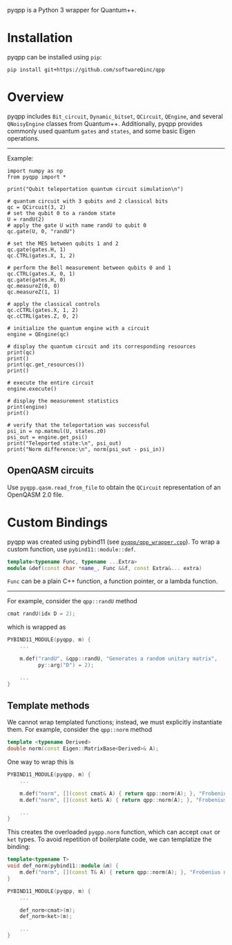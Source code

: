 pyqpp is a Python 3 wrapper for Quantum++.

# Installation
pyqpp can be installed using `pip`:
```
pip install git+https://github.com/softwareQinc/qpp
```
# Overview
pyqpp includes `Bit_circuit`, `Dynamic_bitset`, `QCircuit`, `QEngine`, and several `QNoisyEngine` classes from Quantum++. Additionally, pyqpp provides commonly used quantum `gates` and `states`, and some basic Eigen operations.
***
Example:
```python3
import numpy as np
from pyqpp import *

print("Qubit teleportation quantum circuit simulation\n")

# quantum circuit with 3 qubits and 2 classical bits
qc = QCircuit(3, 2)
# set the qubit 0 to a random state
U = randU(2)
# apply the gate U with name randU to qubit 0
qc.gate(U, 0, "randU")

# set the MES between qubits 1 and 2
qc.gate(gates.H, 1)
qc.CTRL(gates.X, 1, 2)

# perform the Bell measurement between qubits 0 and 1
qc.CTRL(gates.X, 0, 1)
qc.gate(gates.H, 0)
qc.measureZ(0, 0)
qc.measureZ(1, 1)

# apply the classical controls
qc.cCTRL(gates.X, 1, 2)
qc.cCTRL(gates.Z, 0, 2)

# initialize the quantum engine with a circuit
engine = QEngine(qc)

# display the quantum circuit and its corresponding resources
print(qc)
print()
print(qc.get_resources())
print()

# execute the entire circuit
engine.execute()

# display the measurement statistics
print(engine)
print()

# verify that the teleportation was successful
psi_in = np.matmul(U, states.z0)
psi_out = engine.get_psi()
print("Teleported state:\n", psi_out)
print("Norm difference:\n", norm(psi_out - psi_in))
```

## OpenQASM circuits
Use `pyqpp.qasm.read_from_file` to obtain the `QCircuit` representation of an OpenQASM 2.0 file.

# Custom Bindings
pyqpp was created using pybind11 (see [`pyqpp/qpp_wrapper.cpp`](https://github.com/softwareQinc/qpp/blob/main/pyqpp/qpp_wrapper.cpp)). To wrap a custom function, use `pybind11::module::def`.
```C++
template<typename Func, typename ...Extra>
module &def(const char *name_, Func &&f, const Extra&... extra)
```
`Func` can be a plain C++ function, a function pointer, or a lambda function.
***
For example, consider the `qpp::randU` method
```C++
cmat randU(idx D = 2);
```
which is wrapped as
```C++
PYBIND11_MODULE(pyqpp, m) {
    ...

    m.def("randU", &qpp::randU, "Generates a random unitary matrix",
          py::arg("D") = 2);

    ...
}
```
## Template methods
We cannot wrap templated functions; instead, we must explicitly instantiate them. For example, consider the `qpp::norm` method
```C++
template <typename Derived>
double norm(const Eigen::MatrixBase<Derived>& A);
```
One way to wrap this is
```C++
PYBIND11_MODULE(pyqpp, m) {
    ...

    m.def("norm", [](const cmat& A) { return qpp::norm(A); }, "Frobenius norm");
    m.def("norm", [](const ket& A) { return qpp::norm(A); }, "Frobenius norm");

    ...
}
```
This creates the overloaded `pyqpp.norm` function, which can accept `cmat` or `ket` types. To avoid repetition of boilerplate code, we can templatize the binding:
```C++
template<typename T>
void def_norm(pybind11::module &m) {
    m.def("norm", [](const T& A) { return qpp::norm(A); }, "Frobenius norm");
}

PYBIND11_MODULE(pyqpp, m) {
    ...

    def_norm<cmat>(m);
    def_norm<ket>(m);

    ...
}
```
